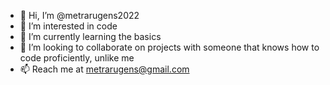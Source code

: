 - 👋 Hi, I’m @metrarugens2022
- 👀 I’m interested in code
- 🌱 I’m currently learning the basics
- 💞️ I’m looking to collaborate on projects with someone that knows how to code proficiently, unlike me 
- 📫 Reach me at metrarugens@gmail.com

<!---
metrarugens2022/metrarugens2022 is a ✨ special ✨ repository because its `README.md` (this file) appears on your GitHub profile.
You can click the Preview link to take a look at your changes.
--->
